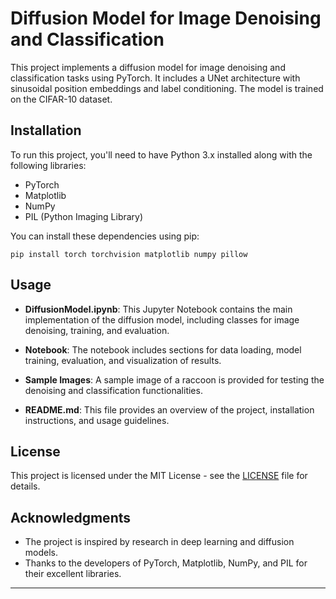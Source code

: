 # Diffusion Model for Image Denoising and Classification

This project implements a diffusion model for image denoising and classification tasks using PyTorch. It includes a UNet architecture with sinusoidal position embeddings and label conditioning. The model is trained on the CIFAR-10 dataset.

## Installation

To run this project, you'll need to have Python 3.x installed along with the following libraries:

- PyTorch
- Matplotlib
- NumPy
- PIL (Python Imaging Library)

You can install these dependencies using pip:

```
pip install torch torchvision matplotlib numpy pillow
```

## Usage

- **DiffusionModel.ipynb**: This Jupyter Notebook contains the main implementation of the diffusion model, including classes for image denoising, training, and evaluation.

- **Notebook**: The notebook includes sections for data loading, model training, evaluation, and visualization of results.

- **Sample Images**: A sample image of a raccoon is provided for testing the denoising and classification functionalities.

- **README.md**: This file provides an overview of the project, installation instructions, and usage guidelines.

## License

This project is licensed under the MIT License - see the [LICENSE](LICENSE) file for details.

## Acknowledgments

- The project is inspired by research in deep learning and diffusion models.
- Thanks to the developers of PyTorch, Matplotlib, NumPy, and PIL for their excellent libraries.

---

